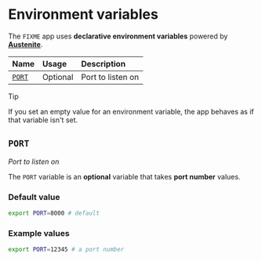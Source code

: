# Environment variables

The `FIXME` app uses **declarative environment variables** powered by
**[Austenite]**.

[austenite]: https://github.com/ezzatron/austenite

| Name            | Usage    | Description       |
| :-------------- | :------- | :---------------- |
| [`PORT`](#port) | Optional | Port to listen on |

<!-- prettier-ignore-start -->

> [!TIP]
> If you set an empty value for an environment variable, the app behaves as if that variable isn't set.

<!-- prettier-ignore-end -->

## `PORT`

_Port to listen on_

The `PORT` variable is an **optional** variable that takes **port number**
values.

### Default value

```sh
export PORT=8000 # default
```

### Example values

```sh
export PORT=12345 # a port number
```
